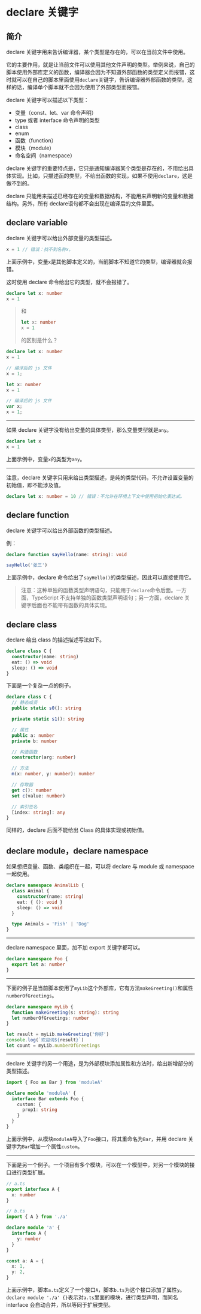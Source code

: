 # declare 关键字

## 简介

declare 关键字用来告诉编译器，某个类型是存在的，可以在当前文件中使用。

它的主要作用，就是让当前文件可以使用其他文件声明的类型。举例来说，自己的脚本使用外部库定义的函数，编译器会因为不知道外部函数的类型定义而报错，这时就可以在自己的脚本里面使用`declare`关键字，告诉编译器外部函数的类型。这样的话，编译单个脚本就不会因为使用了外部类型而报错。

declare 关键字可以描述以下类型：

- 变量（const、let、var 命令声明）
- type 或者 interface 命令声明的类型
- class
- enum
- 函数（function）
- 模块（module）
- 命名空间（namespace）

declare 关键字的重要特点是，它只是通知编译器某个类型是存在的，不用给出具体实现。比如，只描述函的类型，不给出函数的实现，如果不使用`declare`，这是做不到的。

declare 只能用来描述已经存在的变量和数据结构，不能用来声明新的变量和数据结构。另外，所有 declare语句都不会出现在编译后的文件里面。

## declare variable

declare 关键字可以给出外部变量的类型描述。

```typescript
x = 1 // 错误：找不到名称x。
```

上面示例中，变量`x`是其他脚本定义的，当前脚本不知道它的类型，编译器就会报错。

这时使用 declare 命令给出它的类型，就不会报错了。

```typescript
declare let x: number
x = 1
```

> 和
>
> ```typescript
> let x: number
> x = 1
> ```
>
> 的区别是什么？

```typescript
declare let x: number
x = 1

// 编译后的 js 文件
x = 1;
```

```typescript
let x: number
x = 1

// 编译后的 js 文件
var x;
x = 1;
```

-----

如果 declare 关键字没有给出变量的具体类型，那么变量类型就是`any`。

```typescript
declare let x
x = 1
```

上面示例中，变量`x`的类型为`any`。

-----

注意，declare 关键字只用来给出类型描述，是纯的类型代码，不允许设置变量的初始值，即不能涉及值。

```typescript
declare let x: number = 10 // 错误：不允许在环境上下文中使用初始化表达式。
```

## declare function

declare 关键字可以给出外部函数的类型描述。

例：

```typescript
declare function sayHello(name: string): void

sayHello('张三')
```

上面示例中，declare 命令给出了`sayHello()`的类型描述，因此可以直接使用它。

> 注意：这种单独的函数类型声明语句，只能用于`declare`命令后面。一方面，TypeScript 不支持单独的函数类型声明语句；另一方面，declare 关键字后面也不能带有函数的具体实现。

## declare class

declare 给出 class 的描述描述写法如下。

```typescript
declare class C {
  constructor(name: string)
  eat: () => void
  sleep: () => void
}
```

下面是一个复杂一点的例子。

```typescript
declare class C {
  // 静态成员
  public static s0(): string

  private static s1(): string

  // 属性
  public a: number
  private b: number

  // 构造函数
  constructor(arg: number)

  // 方法
  m(x: number, y: number): number

  // 存取器
  get c(): number
  set c(value: number)

  // 索引签名
  [index: string]: any
}
```

同样的，declare 后面不能给出 Class 的具体实现或初始值。

## declare module，declare namespace

如果想把变量、函数、类组织在一起，可以将 declare 与 module 或 namespace 一起使用。

```typescript
declare namespace AnimalLib {
  class Animal {
    constructor(name: string)
    eat: { (): void }
    sleep: () => void
  }

  type Animals = 'Fish' | 'Dog'
}
```

-----

declare namespace 里面，加不加 export 关键字都可以。

```typescript
declare namespace Foo {
  export let a: number
}
```

-----

下面的例子是当前脚本使用了`myLib`这个外部库，它有方法`makeGreeting()`和属性`numberOfGreetings`。

```typescript
declare namespace myLib {
  function makeGreeting(s: string): string
  let numberOfGreetings: number
}

let result = myLib.makeGreeting('你好')
console.log(`欢迎词${result}`)
let count = myLib.numberOfGreetings
```

-----

declare 关键字的另一个用途，是为外部模块添加属性和方法时，给出新增部分的类型描述。

```typescript
import { Foo as Bar } from 'moduleA'

declare module 'moduleA' {
  interface Bar extends Foo {
    custom: {
      prop1: string
    }
  }
}
```

上面示例中，从模块`moduleA`导入了`Foo`接口，将其重命名为`Bar`，并用 declare 关键字为`Bar`增加一个属性`custom`。

-----

下面是另一个例子。一个项目有多个模块，可以在一个模型中，对另一个模块的接口进行类型扩展。

```typescript
// a.ts
export interface A {
  x: number
}
```

```typescript
// b.ts
import { A } from './a'

declare module 'a' {
  interface A {
    y: number
  }
}

const a: A = {
  x: 1,
  y: 2,
}
```

上面示例中，脚本`a.ts`定义了一个接口`A`，脚本`b.ts`为这个接口添加了属性`y`。`declare module './a' {}`表示对`a.ts`里面的模块，进行类型声明，而同名 interface 会自动合并，所以等同于扩展类型。